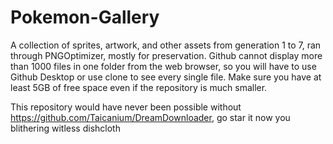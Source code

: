 # Pokemon-Gallery

A collection of sprites, artwork, and other assets from generation 1 to 7, ran through PNGOptimizer, mostly for preservation. 
Github cannot display more than 1000 files in one folder from the web browser, so you will have to use Github Desktop or use clone to see every single file.
Make sure you have at least 5GB of free space even if the repository is much smaller.

This repository would have never been possible without https://github.com/Taicanium/DreamDownloader, go star it now you blithering witless dishcloth